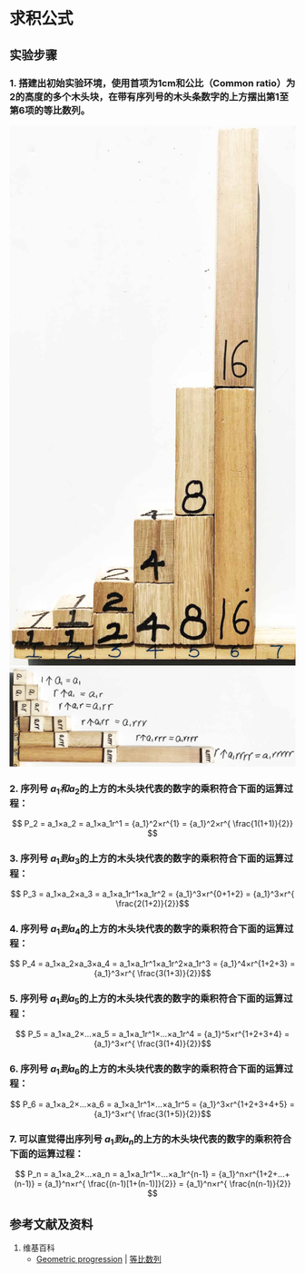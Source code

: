 # 求积公式

## 实验步骤

### 1. 搭建出初始实验环境，使用首项为1cm和公比（Common ratio）为2的高度的多个木头块，在带有序列号的木头条数字的上方摆出第1至第6项的等比数列。

![](/images/数系/等比数列/求积公式/1a1.jpg)
![](/images/数系/等比数列/求积公式/1a2.jpg)

### 2. 序列号 $a_1和a_2$的上方的木头块代表的数字的乘积符合下面的运算过程：

$$ P_2 = a_1×a_2 = a_1×a_1r^1 = {a_1}^2×r^{1} = {a_1}^2×r^{ \frac{1(1+1)}{2}} $$

### 3. 序列号 $a_1到a_3$的上方的木头块代表的数字的乘积符合下面的运算过程：

$$ P_3 = a_1×a_2×a_3 = a_1×a_1r^1×a_1r^2 = {a_1}^3×r^{0+1+2} = {a_1}^3×r^{ \frac{2(1+2)}{2}}$$

### 4. 序列号 $a_1到a_4$的上方的木头块代表的数字的乘积符合下面的运算过程：

$$ P_4 = a_1×a_2×a_3×a_4 = a_1×a_1r^1×a_1r^2×a_1r^3 = {a_1}^4×r^{1+2+3} = {a_1}^3×r^{ \frac{3(1+3)}{2}}$$

### 5. 序列号 $a_1到a_5$的上方的木头块代表的数字的乘积符合下面的运算过程：

$$ P_5 = a_1×a_2×...×a_5 = a_1×a_1r^1×...×a_1r^4 = {a_1}^5×r^{1+2+3+4} = {a_1}^3×r^{ \frac{3(1+4)}{2}}$$

### 6. 序列号 $a_1到a_6$的上方的木头块代表的数字的乘积符合下面的运算过程：

$$ P_6 = a_1×a_2×...×a_6 = a_1×a_1r^1×...×a_1r^5 = {a_1}^3×r^{1+2+3+4+5} = {a_1}^3×r^{ \frac{3(1+5)}{2}}$$

### 7. 可以直觉得出序列号 $a_1到a_n$的上方的木头块代表的数字的乘积符合下面的运算过程：

$$ P_n = a_1×a_2×...×a_n = a_1×a_1r^1×...×a_1r^{n-1} = {a_1}^n×r^{1+2+...+(n-1)} = {a_1}^n×r^{ \frac{(n-1)[1+(n-1)]}{2}} = {a_1}^n×r^{ \frac{n(n-1)}{2}} $$

## 参考文献及资料

1. 维基百科
	- [Geometric progression](https://en.wikipedia.org/wiki/Geometric_progression) | [等比数列](https://zh.wikipedia.org/wiki/%E7%AD%89%E6%AF%94%E6%95%B0%E5%88%97) 